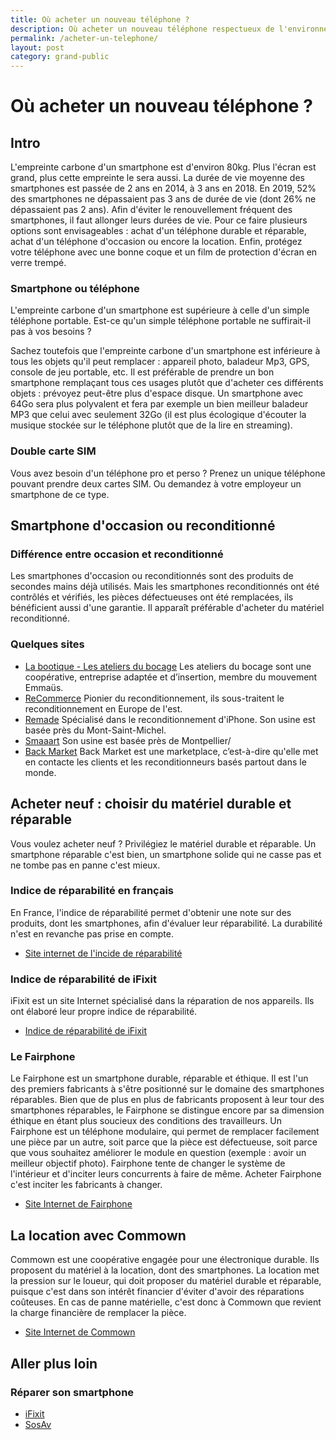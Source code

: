```yaml
---
title: Où acheter un nouveau téléphone ?
description: Où acheter un nouveau téléphone respectueux de l'environnement ?
permalink: /acheter-un-telephone/
layout: post
category: grand-public
---
```


# Où acheter un nouveau téléphone ?

## Intro

L'empreinte carbone d'un smartphone est d'environ 80kg. Plus l'écran est grand, plus cette empreinte le sera aussi.
La durée de vie moyenne des smartphones est passée de 2 ans en 2014, à 3 ans en 2018.
En 2019, 52% des smartphones ne dépassaient pas 3 ans de durée de vie (dont 26% ne dépassaient pas 2 ans).
Afin d'éviter le renouvellement fréquent des smartphones, il faut allonger leurs durées de vie.
Pour ce faire plusieurs options sont envisageables : achat d'un téléphone durable et réparable, achat d'un téléphone d'occasion ou encore la location.
Enfin, protégez votre téléphone avec une bonne coque et un film de protection d'écran en verre trempé.

### Smartphone ou téléphone

L'empreinte carbone d'un smartphone est supérieure à celle d'un simple téléphone portable.
Est-ce qu'un simple téléphone portable ne suffirait-il pas à vos besoins ?

Sachez toutefois que l'empreinte carbone d'un smartphone est inférieure à tous les objets qu'il peut remplacer : appareil photo, baladeur Mp3, GPS, console de jeu portable, etc. Il est préférable de prendre un bon smartphone remplaçant tous ces usages plutôt que d'acheter ces différents objets : prévoyez peut-être plus d'espace disque. Un smartphone avec 64Go sera plus polyvalent et fera par exemple un bien meilleur baladeur MP3 que celui avec seulement 32Go (il est plus écologique d'écouter la musique stockée sur le téléphone plutôt que de la lire en streaming).

### Double carte SIM

Vous avez besoin d'un téléphone pro et perso ? Prenez un unique téléphone pouvant prendre deux cartes SIM. Ou demandez à votre employeur un smartphone de ce type.

## Smartphone d'occasion ou reconditionné

### Différence entre occasion et reconditionné

Les smartphones d'occasion ou reconditionnés sont des produits de secondes mains déjà utilisés. Mais les smartphones reconditionnés ont été contrôlés et vérifiés, les pièces défectueuses ont été remplacées, ils bénéficient aussi d'une garantie. Il apparaît préférable d'acheter du matériel reconditionné.

### Quelques sites

* [La bootique - Les ateliers du bocage](https://la-bootique.com/) Les ateliers du bocage sont une coopérative, entreprise adaptée et d’insertion, membre du mouvement Emmaüs.
* [ReCommerce](https://www.recommerce.com/fr/) Pionier du reconditionnement, ils sous-traitent le reconditionnement en Europe de l'est.
* [Remade](https://remade.com/) Spécialisé dans le reconditionnement d'iPhone. Son usine est basée près du Mont-Saint-Michel.
* [Smaaart](https://smaaart.fr/) Son usine est basée près de Montpellier/
* [Back Market](https://www.backmarket.fr/) Back Market est une marketplace, c’est-à-dire qu'elle met en contacte les clients et les reconditionneurs basés partout dans le monde.

## Acheter neuf : choisir du matériel durable et réparable

Vous voulez acheter neuf ? Privilégiez le matériel durable et réparable. Un smartphone réparable c'est bien, un smartphone solide qui ne casse pas et ne tombe pas en panne c'est mieux.

### Indice de réparabilité en français

En France, l'indice de réparabilité permet d'obtenir une note sur des produits, dont les smartphones, afin d'évaluer leur réparabilité. La durabilité n'est en revanche pas prise en compte.

* [Site internet de l'incide de réparabilité](https://www.indicereparabilite.fr/appareils/smartphone/?orderby=rating)

### Indice de réparabilité de iFixit

iFixit est un site Internet spécialisé dans la réparation de nos appareils. Ils ont élaboré leur propre indice de réparabilité.

* [Indice de réparabilité de iFixit](https://fr.ifixit.com/smartphone-repairability?sort=score)

### Le Fairphone

Le Fairphone est un smartphone durable, réparable et éthique. Il est l'un des premiers fabricants à s'être positionné sur le domaine des smartphones réparables.
Bien que de plus en plus de fabricants proposent à leur tour des smartphones réparables, le Fairphone se distingue encore par sa dimension éthique en étant plus soucieux des conditions des travailleurs.
Un Fairphone est un téléphone modulaire, qui permet de remplacer facilement une pièce par un autre, soit parce que la pièce est défectueuse, soit parce que vous souhaitez améliorer le module en question (exemple : avoir un meilleur objectif photo).
Fairphone tente de changer le système de l'intérieur et d'inciter leurs concurrents à faire de même. Acheter Fairphone c'est inciter les fabricants à changer.

* [Site Internet de Fairphone](https://www.fairphone.com/fr)

## La location avec Commown

Commown est une coopérative engagée pour une électronique durable. Ils proposent du matériel à la location, dont des smartphones.
La location met la pression sur le loueur, qui doit proposer du matériel durable et réparable, puisque c'est dans son intérêt financier d'éviter d'avoir des réparations coûteuses.
En cas de panne matérielle, c'est donc à Commown que revient la charge financière de remplacer la pièce.

* [Site Internet de Commown](https://commown.coop/)

## Aller plus loin

### Réparer son smartphone

* [iFixit](https://fr.ifixit.com/)
* [SosAv](https://www.sosav.fr/)
